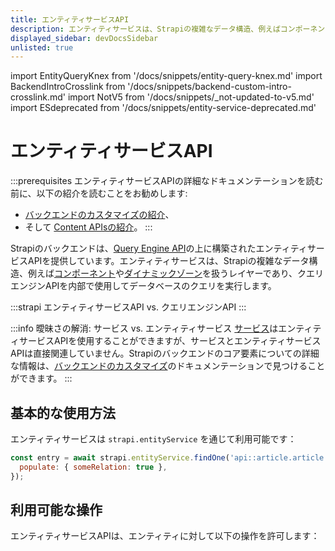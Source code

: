 ```yaml
---
title: エンティティサービスAPI
description: エンティティサービスは、Strapiの複雑なデータ構造、例えばコンポーネントやダイナミックゾーンを扱うレイヤーであり、クエリエンジンAPIを内部で使用してデータベースのクエリを実行します。
displayed_sidebar: devDocsSidebar
unlisted: true
---
```


import EntityQueryKnex from '/docs/snippets/entity-query-knex.md'
import BackendIntroCrosslink from '/docs/snippets/backend-custom-intro-crosslink.md'
import NotV5 from '/docs/snippets/_not-updated-to-v5.md'
import ESdeprecated from '/docs/snippets/entity-service-deprecated.md'

# エンティティサービスAPI

<ESdeprecated />

:::prerequisites
エンティティサービスAPIの詳細なドキュメンテーションを読む前に、以下の紹介を読むことをお勧めします:
- [バックエンドのカスタマイズの紹介](/dev-docs/backend-customization)、
- そして [Content APIsの紹介](/dev-docs/api/content-api)。
:::

Strapiのバックエンドは、[Query Engine API](/dev-docs/api/query-engine/)の上に構築されたエンティティサービスAPIを提供しています。エンティティサービスは、Strapiの複雑なデータ構造、例えば[コンポーネント](/dev-docs/backend-customization/models#components)や[ダイナミックゾーン](/dev-docs/backend-customization/models#dynamic-zones)を扱うレイヤーであり、クエリエンジンAPIを内部で使用してデータベースのクエリを実行します。

:::strapi エンティティサービスAPI vs. クエリエンジンAPI
<EntityQueryKnex components={props.components} />
:::

:::info 曖昧さの解消: サービス vs. エンティティサービス
[サービス](/dev-docs/backend-customization/services)はエンティティサービスAPIを使用することができますが、サービスとエンティティサービスAPIは直接関連していません。Strapiのバックエンドのコア要素についての詳細な情報は、[バックエンドのカスタマイズ](/dev-docs/backend-customization)のドキュメンテーションで見つけることができます。
:::

## 基本的な使用方法

エンティティサービスは `strapi.entityService` を通じて利用可能です：

```js
const entry = await strapi.entityService.findOne('api::article.article', 1, {
  populate: { someRelation: true },
});
```

## 利用可能な操作

エンティティサービスAPIは、エンティティに対して以下の操作を許可します：

<CustomDocCardsWrapper>
<CustomDocCard emoji="" title="CRUD操作" description="Entity Service APIを使用してエンティティを作成、読み取り、更新、削除します。" link="/dev-docs/api/entity-service/crud" />
<CustomDocCard emoji="" title="フィルター" description="Entity Service APIのクエリでエンティティをフィルタリングし、必要なものを正確に取得します。" link="/dev-docs/api/entity-service/filter" />
<CustomDocCard emoji="" title="Populate" description="関係をポピュレートすることで、Entity Service APIのクエリに追加データを取得します。" link="/dev-docs/api/entity-service/populate" />
<CustomDocCard emoji="" title="順序付けとページネーション" description="Entity Service APIのクエリの結果をソートし、ページネーションします。" link="/dev-docs/api/entity-service/order-pagination" />
<CustomDocCard emoji="" title="コンポーネント/ダイナミックゾーン" description="Entity Service APIのクエリでコンポーネントとダイナミックゾーンを作成および更新します。" link="/dev-docs/api/entity-service/components-dynamic-zones" />
</CustomDocCardsWrapper>